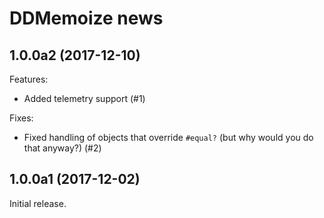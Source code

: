 # DDMemoize news

## 1.0.0a2 (2017-12-10)

Features:

* Added telemetry support (#1)

Fixes:

* Fixed handling of objects that override `#equal?` (but why would you do that anyway?) (#2)

## 1.0.0a1 (2017-12-02)

Initial release.
